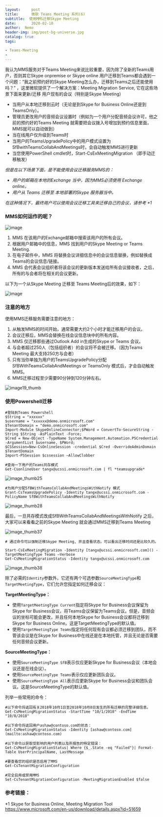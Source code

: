 ```yaml
---
layout:     post
title:      微软 Teams Meeting 系列(6) 
subtitle:  使用MMS迁移Skype Meeting
date:       2020-02-10
author:  Nemo
header-img: img/post-bg-universe.jpg
catalog: true
tags:

- Teams-Meeting
- 
---
```


我认为MMS服务对于Teams Meeting来说比较重要，因为除了全新的Teams用户，否则其它Skype onpremise or Skype online 用户迁移到Teams都会遇到一个问题：“我之前预约好的Skype Meeting怎么办，迁移到Teams之后还能使用吗？” ，这里微软提供了一个解决方案：Meeting Migration Service, 它在这些场景下面来更新/迁移 用户现有的会议（特别是Skype Meeting）

- 当用户从本地迁移到云时（无论是到Skype for Business Online还是到TeamsOnly）。
- 管理员更改用户的音频会议设置时（例如为一个用户分配音频会议许可，他之前的预约好的Teams Meeting 就需要把会议拨入号增加到预约信息里面，MMS就可以自动做到）
- 当在线用户仅升级到Teams时
- 当用户的TeamsUpgradePolicy中的用户模式设置为SfBwithTeamsCollabAndMeetings时，会自动触发MMS进行更新
- 当您使用PowerShell cmdlet时，Start-CsExMeetingMigration （即手动迁移触发）

*但是在以下场景下面，是不能使用会议迁移服务MMS的：*

- *用户的邮箱在本地的Exchange 当中，因为MMS必须使用 Exchange online。*
- *用户从 Teams 迁移至 本地部署的Skype 服务器当中。*

*在这种情况下，最终用户可以使用会议迁移工具来迁移自己的会议，请参考 \*1* 

### MMS如何运作的呢？

![image](https://cdn.jsdelivr.net/gh/tangx007/tangx007.github.io/img/061610d82eafeebc7610b4c313f915d64ec6.png)

1. MMS 在该用户的Exchange邮箱中搜索该用户的所有会议。
2. 根据用户邮箱中的信息，MMS 找到用户的Skype Meeting or Teams Meeting.
3. 在电子邮件中，MMS 将替换会议详细信息中的会议信息替换，例如替换成Teams的会议信息/链接。
4. MMS 会代表会议组织者将该会议的更新版本发送给所有会议接收者，之后，所有的与会者将在相关的会议更新。

以下为一个从Skype Meeting 迁移至 Teams Meeting后的效果，如下：

![image](https://cdn.jsdelivr.net/gh/tangx007/tangx007.github.io/img/260c7f4d555b0a5ad385b40ad21b72c7.png)

### 注意的地方

使用MMS迁移服务需要注意的地方：

1. 从触发MMS的时间开始，通常需要大约2个小时才能迁移用户的会议。
2. 会议迁移后，MMS会替换在线会议信息块中的所有内容。
3. MMS 仅迁移那些通过Outlook Add in生成的Skype or Teams 会议。
4. 与会者超过250人（包括组织者）的会议将不会被迁移。（因为Teams Meeting 最大支持250方与会者）
5. 只有当你单独为用户的TeamsUpgradePolicy分配SfBWithTeamsCollabAndMeetings or TeamsOnly 模式后，才会自动触发MMS。
6. MMS迁移过程至少需要90分钟到120分钟左右。

![image19_thumb](https://cdn.jsdelivr.net/gh/tangx007/tangx007.github.io/img/image19_thumb_thumb1.png)

### 使用Powershell迁移

```
#登陆到Teams Powershell
$String = "xxxxxx"
$username = "xxxxxx@demo.onmicrosoft.com"
$TenantDomain = "demo.onmicrosoft.com"
Import-Module SkypeOnlineConnector;$PWord = ConvertTo-SecureString -String $String -AsPlainText -Force;
$Cred = New-Object -TypeName System.Management.Automation.PSCredential -ArgumentList $username, $PWord;
$CSSession=New-CsOnlineSession -credential $Cred -OverrideAdminDomain $TenantDomain
Import-PSSession $cssession –AllowClobber

#查询一下用户的Teams共存模式
Get-CsonlineUser tangx@ucssi.onmicrosoft.com | fl *teamsupgrade*
```

![image_thumb25](https://cdn.jsdelivr.net/gh/tangx007/tangx007.github.io/img/image_thumb25_thumb1.png)

```
#为用户分配SfBWithTeamsCollabAndMeetingsWithNotify 模式
Grant-CsTeamsUpgradePolicy -Identity tangx@ucssi.onmicrosoft.com -PolicyName SfBWithTeamsCollabAndMeetingsWithNotify
```

![image_thumb28](https://cdn.jsdelivr.net/gh/tangx007/tangx007.github.io/img/image_thumb28_thumb.png)

最后，一旦共存模式改成SfBWithTeamsCollabAndMeetingsWithNotify 之后，大家可以来看看之前的Skype Meeting 就会通过MMS迁移到Teams Meeting

![image_thumb37](https://cdn.jsdelivr.net/gh/tangx007/tangx007.github.io/img/image_thumb37_thumb1.png)

```
# 通过命令可以强制迁移Skype Meeting, 并且查看状态。可以看出迁移时间还是比较久的。

Start-CsExMeetingMigration -Identity [tangx@ucssi.onmicrosoft.com]() -TargetMeetingType Teams –Verbose
Get-CsMeetingMigrationStatus -Identity tangx@ucssi.onmicrosoft.com
```

![image_thumb38](https://cdn.jsdelivr.net/gh/tangx007/tangx007.github.io/img/image_thumb38_thumb1.png)

除了必需的`Identity`参数外，它还有两个可选参数`SourceMeetingType`和`TargetMeetingType`，它们允许您指定如何迁移会议：

**TargetMeetingType：**

- 使用`TargetMeetingType Current`指定将Skype for Business会议保留为Skype for Business会议，将Teams会议保留为Teams会议。但是，音频会议的坐标可能会更改，并且任何本地Skype for Business会议都将迁移到Skype for Business Online。这是TargetMeetingType的默认值。
- 使用`TargetMeetingType Teams`指定将任何现有会议都必须迁移到团队，而不管该会议是在Skype for Business中在线还是在本地托管，并且无论是否需要任何音频会议更新。

**SourceMeetingType：**

- 使用`SourceMeetingType SfB`表示仅应更新Skype for Business会议（本地会议还是在线会议）。
- 使用`SourceMeetingType Teams`表示仅应更新团队会议。
- 使用`SourceMeetingType All`表示应更新Skype for Business会议和团队会议。这是SourceMeetingType的默认值。

列举一些常用的命令：

```
#以下命令将返回有关2018年10月1日至2018年10月8日发生的所有迁移的完整详细信息。
Get-CsMeetingMigrationStatus -StartTime "10/1/2018" -EndTime "10/8/2018"

#以下命令将返回用户ashaw@contoso.com的状态：
Get-CsMeetingMigrationStatus -Identity [ashaw@contoso.com](mailto:ashaw@contoso.com)

#以下命令以获取受影响的用户列表以及所报告的特定错误：
Get-CsMeetingMigrationStatus| Where {$_.State -eq "Failed"}| Format-Table UserPrincipalName, LastMessage

#要查看您的组织是否启用了MMS
Get-CsTenantMigrationConfiguration

#完全启用或禁用MMS
Set-CsTenantMigrationConfiguration -MeetingMigrationEnabled $false
```

### 参考链接：

*1 Skype for Business Online, Meeting Migration Tool https://www.microsoft.com/en-us/download/details.aspx?id=51659





